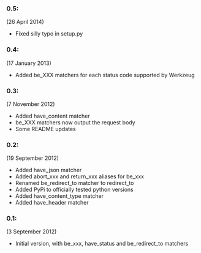 ### 0.5:

(26 April 2014)

* Fixed silly typo in setup.py

### 0.4:

(17 January 2013)

* Added be_XXX matchers for each status code supported by Werkzeug

### 0.3:

(7 November 2012)

* Added have_content matcher
* be_XXX matchers now output the request body
* Some README updates

### 0.2:

(19 September 2012)

* Added have_json matcher
* Added abort_xxx and return_xxx aliases for be_xxx
* Renamed be_redirect_to matcher to redirect_to
* Added PyPi to officially tested python versions
* Added have_content_type matcher
* Added have_header matcher

### 0.1:

(3 September 2012)

* Initial version, with be_xxx, have_status and be_redirect_to matchers
